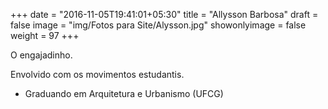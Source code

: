 +++
date = "2016-11-05T19:41:01+05:30"
title = "Allysson Barbosa"
draft = false
image = "img/Fotos para Site/Alysson.jpg"
showonlyimage = false
weight = 97
+++

<!--more-->
O engajadinho.

Envolvido com os movimentos estudantis.

* Graduando em Arquitetura e Urbanismo (UFCG)
